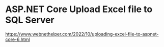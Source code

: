 # ASP.NET Core Upload Excel file to SQL Server

https://www.webnethelper.com/2022/10/uploading-excel-file-to-aspnet-core-6.html
